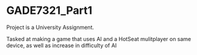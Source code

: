 # GADE7321_Part1

Project is a University Assignment.

Tasked at making a game that uses AI and a HotSeat mulitplayer on same device, as well as increase in difficulty of AI
